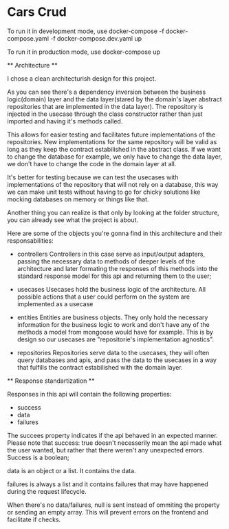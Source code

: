 # Cars Crud

To run it in development mode, use
docker-compose -f docker-compose.yaml -f docker-compose.dev.yaml up

To run it in production mode, use
docker-compose up

** Architecture **

I chose a clean architecturish design for this project.

As you can see there's a dependency inversion between the business logic(domain) layer and the data layer(stared by the domain's layer abstract repositories that are implemented in the data layer).
The repository is injected in the usecase through the class constructor rather than just imported and having it's methods called.

This allows for easier testing and facilitates future implementations of the repositories. New implementations for the same repository will be valid as long as they keep the contract estabilished in the abstract class. If we want to change the database for example, we only have to change the data layer, we don't have to change the code in the domain layer at all.

It's better for testing because we can test the usecases with implementations of the repository that will not rely on a database, this way we can make unit tests without having to go for chicky solutions like mocking databases on memory or things like that.

Another thing you can realize is that only by looking at the folder structure, you can already see what the project is about.

Here are some of the objects you're gonna find in this architecture and their responsabilities:

- controllers
  Controllers in this case serve as input/output adapters, passing the necessary data to methods of deeper levels of the architecture and later formating the responses of this methods into the standard response model for this api and returning them to the user;

- usecases
  Usecases hold the business logic of the architecture. All possible actions that a user could perform on the system are implemented as a usecase

- entities
  Entities are business objects. They only hold the necessary information for the business logic to work and don't have any of the methods a model from mongoose would have for example. This is by design so our usecases are "repositorie's implementation agnostics".

- repositories
  Repositories serve data to the usecases, they will often query databases and apis, and pass the data to the usecases in a way that fulfills the contract estabilished with the domain layer.

** Response standartization **

Responses in this api will contain the following properties:

- success
- data
- failures

The succees property indicates if the api behaved in an expected manner. Please note that success: true doesn't necesserily mean the api made what the user wanted, but rather that there weren't any unexpected errors.
Success is a boolean;

data is an object or a list. It contains the data.

failures is always a list and it contains failures that may have happened during the request lifecycle.

When there's no data/failures, null is sent instead of ommiting the property or sending an empty array. This will prevent errors on the frontend and facilitate if checks.
